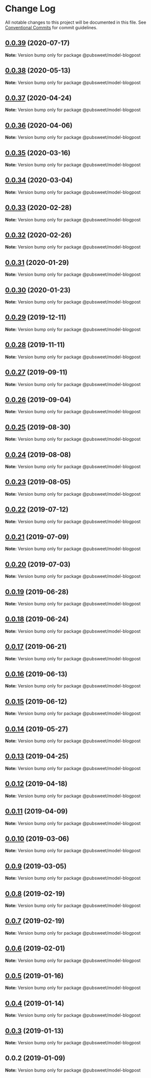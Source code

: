 # Change Log

All notable changes to this project will be documented in this file.
See [Conventional Commits](https://conventionalcommits.org) for commit guidelines.

## [0.0.39](https://gitlab.coko.foundation/pubsweet/pubsweet/compare/@pubsweet/model-blogpost@0.0.38...@pubsweet/model-blogpost@0.0.39) (2020-07-17)

**Note:** Version bump only for package @pubsweet/model-blogpost





## [0.0.38](https://gitlab.coko.foundation/pubsweet/pubsweet/compare/@pubsweet/model-blogpost@0.0.37...@pubsweet/model-blogpost@0.0.38) (2020-05-13)

**Note:** Version bump only for package @pubsweet/model-blogpost





## [0.0.37](https://gitlab.coko.foundation/pubsweet/pubsweet/compare/@pubsweet/model-blogpost@0.0.36...@pubsweet/model-blogpost@0.0.37) (2020-04-24)

**Note:** Version bump only for package @pubsweet/model-blogpost





## [0.0.36](https://gitlab.coko.foundation/pubsweet/pubsweet/compare/@pubsweet/model-blogpost@0.0.35...@pubsweet/model-blogpost@0.0.36) (2020-04-06)

**Note:** Version bump only for package @pubsweet/model-blogpost





## [0.0.35](https://gitlab.coko.foundation/pubsweet/pubsweet/compare/@pubsweet/model-blogpost@0.0.34...@pubsweet/model-blogpost@0.0.35) (2020-03-16)

**Note:** Version bump only for package @pubsweet/model-blogpost





## [0.0.34](https://gitlab.coko.foundation/pubsweet/pubsweet/compare/@pubsweet/model-blogpost@0.0.33...@pubsweet/model-blogpost@0.0.34) (2020-03-04)

**Note:** Version bump only for package @pubsweet/model-blogpost





## [0.0.33](https://gitlab.coko.foundation/pubsweet/pubsweet/compare/@pubsweet/model-blogpost@0.0.32...@pubsweet/model-blogpost@0.0.33) (2020-02-28)

**Note:** Version bump only for package @pubsweet/model-blogpost





## [0.0.32](https://gitlab.coko.foundation/pubsweet/pubsweet/compare/@pubsweet/model-blogpost@0.0.31...@pubsweet/model-blogpost@0.0.32) (2020-02-26)

**Note:** Version bump only for package @pubsweet/model-blogpost





## [0.0.31](https://gitlab.coko.foundation/pubsweet/pubsweet/compare/@pubsweet/model-blogpost@0.0.30...@pubsweet/model-blogpost@0.0.31) (2020-01-29)

**Note:** Version bump only for package @pubsweet/model-blogpost





## [0.0.30](https://gitlab.coko.foundation/pubsweet/pubsweet/compare/@pubsweet/model-blogpost@0.0.29...@pubsweet/model-blogpost@0.0.30) (2020-01-23)

**Note:** Version bump only for package @pubsweet/model-blogpost





## [0.0.29](https://gitlab.coko.foundation/pubsweet/pubsweet/compare/@pubsweet/model-blogpost@0.0.28...@pubsweet/model-blogpost@0.0.29) (2019-12-11)

**Note:** Version bump only for package @pubsweet/model-blogpost





## [0.0.28](https://gitlab.coko.foundation/pubsweet/pubsweet/compare/@pubsweet/model-blogpost@0.0.27...@pubsweet/model-blogpost@0.0.28) (2019-11-11)

**Note:** Version bump only for package @pubsweet/model-blogpost





## [0.0.27](https://gitlab.coko.foundation/pubsweet/pubsweet/compare/@pubsweet/model-blogpost@0.0.26...@pubsweet/model-blogpost@0.0.27) (2019-09-11)

**Note:** Version bump only for package @pubsweet/model-blogpost





## [0.0.26](https://gitlab.coko.foundation/pubsweet/pubsweet/compare/@pubsweet/model-blogpost@0.0.25...@pubsweet/model-blogpost@0.0.26) (2019-09-04)

**Note:** Version bump only for package @pubsweet/model-blogpost





## [0.0.25](https://gitlab.coko.foundation/pubsweet/pubsweet/compare/@pubsweet/model-blogpost@0.0.24...@pubsweet/model-blogpost@0.0.25) (2019-08-30)

**Note:** Version bump only for package @pubsweet/model-blogpost





## [0.0.24](https://gitlab.coko.foundation/pubsweet/pubsweet/compare/@pubsweet/model-blogpost@0.0.23...@pubsweet/model-blogpost@0.0.24) (2019-08-08)

**Note:** Version bump only for package @pubsweet/model-blogpost





## [0.0.23](https://gitlab.coko.foundation/pubsweet/pubsweet/compare/@pubsweet/model-blogpost@0.0.22...@pubsweet/model-blogpost@0.0.23) (2019-08-05)

**Note:** Version bump only for package @pubsweet/model-blogpost





## [0.0.22](https://gitlab.coko.foundation/pubsweet/pubsweet/compare/@pubsweet/model-blogpost@0.0.21...@pubsweet/model-blogpost@0.0.22) (2019-07-12)

**Note:** Version bump only for package @pubsweet/model-blogpost





## [0.0.21](https://gitlab.coko.foundation/pubsweet/pubsweet/compare/@pubsweet/model-blogpost@0.0.20...@pubsweet/model-blogpost@0.0.21) (2019-07-09)

**Note:** Version bump only for package @pubsweet/model-blogpost





## [0.0.20](https://gitlab.coko.foundation/pubsweet/pubsweet/compare/@pubsweet/model-blogpost@0.0.19...@pubsweet/model-blogpost@0.0.20) (2019-07-03)

**Note:** Version bump only for package @pubsweet/model-blogpost





## [0.0.19](https://gitlab.coko.foundation/pubsweet/pubsweet/compare/@pubsweet/model-blogpost@0.0.18...@pubsweet/model-blogpost@0.0.19) (2019-06-28)

**Note:** Version bump only for package @pubsweet/model-blogpost





## [0.0.18](https://gitlab.coko.foundation/pubsweet/pubsweet/compare/@pubsweet/model-blogpost@0.0.17...@pubsweet/model-blogpost@0.0.18) (2019-06-24)

**Note:** Version bump only for package @pubsweet/model-blogpost





## [0.0.17](https://gitlab.coko.foundation/pubsweet/pubsweet/compare/@pubsweet/model-blogpost@0.0.16...@pubsweet/model-blogpost@0.0.17) (2019-06-21)

**Note:** Version bump only for package @pubsweet/model-blogpost





## [0.0.16](https://gitlab.coko.foundation/pubsweet/pubsweet/compare/@pubsweet/model-blogpost@0.0.15...@pubsweet/model-blogpost@0.0.16) (2019-06-13)

**Note:** Version bump only for package @pubsweet/model-blogpost





## [0.0.15](https://gitlab.coko.foundation/pubsweet/pubsweet/compare/@pubsweet/model-blogpost@0.0.14...@pubsweet/model-blogpost@0.0.15) (2019-06-12)

**Note:** Version bump only for package @pubsweet/model-blogpost





## [0.0.14](https://gitlab.coko.foundation/pubsweet/pubsweet/compare/@pubsweet/model-blogpost@0.0.13...@pubsweet/model-blogpost@0.0.14) (2019-05-27)

**Note:** Version bump only for package @pubsweet/model-blogpost





## [0.0.13](https://gitlab.coko.foundation/pubsweet/pubsweet/compare/@pubsweet/model-blogpost@0.0.12...@pubsweet/model-blogpost@0.0.13) (2019-04-25)

**Note:** Version bump only for package @pubsweet/model-blogpost





## [0.0.12](https://gitlab.coko.foundation/pubsweet/pubsweet/compare/@pubsweet/model-blogpost@0.0.11...@pubsweet/model-blogpost@0.0.12) (2019-04-18)

**Note:** Version bump only for package @pubsweet/model-blogpost





## [0.0.11](https://gitlab.coko.foundation/pubsweet/pubsweet/compare/@pubsweet/model-blogpost@0.0.10...@pubsweet/model-blogpost@0.0.11) (2019-04-09)

**Note:** Version bump only for package @pubsweet/model-blogpost





## [0.0.10](https://gitlab.coko.foundation/pubsweet/pubsweet/compare/@pubsweet/model-blogpost@0.0.9...@pubsweet/model-blogpost@0.0.10) (2019-03-06)

**Note:** Version bump only for package @pubsweet/model-blogpost





## [0.0.9](https://gitlab.coko.foundation/pubsweet/pubsweet/compare/@pubsweet/model-blogpost@0.0.8...@pubsweet/model-blogpost@0.0.9) (2019-03-05)

**Note:** Version bump only for package @pubsweet/model-blogpost





## [0.0.8](https://gitlab.coko.foundation/pubsweet/pubsweet/compare/@pubsweet/model-blogpost@0.0.7...@pubsweet/model-blogpost@0.0.8) (2019-02-19)

**Note:** Version bump only for package @pubsweet/model-blogpost





## [0.0.7](https://gitlab.coko.foundation/pubsweet/pubsweet/compare/@pubsweet/model-blogpost@0.0.6...@pubsweet/model-blogpost@0.0.7) (2019-02-19)

**Note:** Version bump only for package @pubsweet/model-blogpost





## [0.0.6](https://gitlab.coko.foundation/pubsweet/pubsweet/compare/@pubsweet/model-blogpost@0.0.5...@pubsweet/model-blogpost@0.0.6) (2019-02-01)

**Note:** Version bump only for package @pubsweet/model-blogpost





## [0.0.5](https://gitlab.coko.foundation/pubsweet/pubsweet/compare/@pubsweet/model-blogpost@0.0.4...@pubsweet/model-blogpost@0.0.5) (2019-01-16)

**Note:** Version bump only for package @pubsweet/model-blogpost





## [0.0.4](https://gitlab.coko.foundation/pubsweet/pubsweet/compare/@pubsweet/model-blogpost@0.0.3...@pubsweet/model-blogpost@0.0.4) (2019-01-14)

**Note:** Version bump only for package @pubsweet/model-blogpost





## [0.0.3](https://gitlab.coko.foundation/pubsweet/pubsweet/compare/@pubsweet/model-blogpost@0.0.2...@pubsweet/model-blogpost@0.0.3) (2019-01-13)

**Note:** Version bump only for package @pubsweet/model-blogpost





## 0.0.2 (2019-01-09)

**Note:** Version bump only for package @pubsweet/model-blogpost
